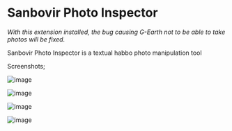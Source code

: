 # Sanbovir Photo Inspector

_With this extension installed, the bug causing G-Earth not to be able to take photos will be fixed._

Sanbovir Photo Inspector is a textual habbo photo manipulation tool

Screenshots;

![image](https://user-images.githubusercontent.com/36828922/138374229-9ae4f760-d17e-4c45-807b-066cdc422eed.png)

![image](https://user-images.githubusercontent.com/36828922/138374278-65f64b64-f4ac-4b8a-8b64-780b1a9a319f.png)

![image](https://user-images.githubusercontent.com/36828922/138374331-4511354c-33fd-47ff-9e94-1cec738ca1d1.png)

![image](https://user-images.githubusercontent.com/36828922/138374578-4a9cb748-3f9c-4d64-b9fc-cb17b7361e46.png)
